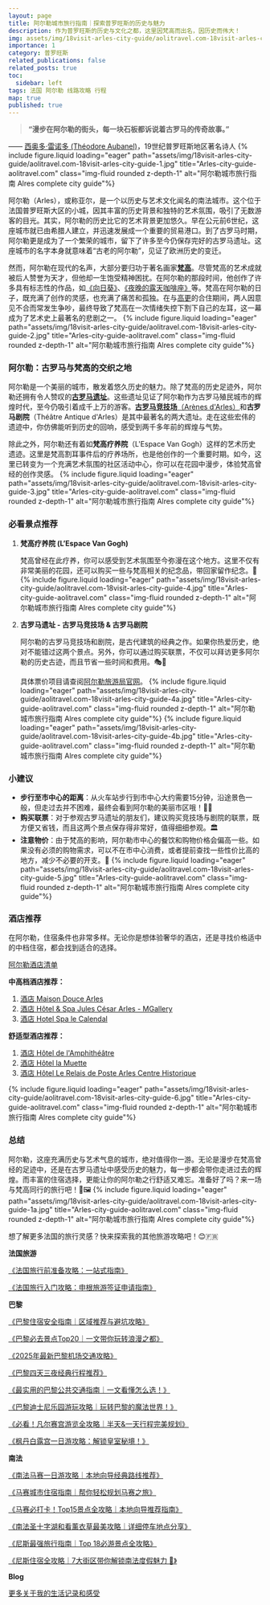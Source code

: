 ```yaml
---
layout: page
title: 阿尔勒城市旅行指南｜探索普罗旺斯的历史与魅力
description: 作为普罗旺斯的历史与文化之都，这里因梵高而出名，因历史而伟大！
img: assets/img/18visit-arles-city-guide/aolitravel.com-18visit-arles-city-guide-0.webp
importance: 1
category: 普罗旺斯
related_publications: false
related_posts: true
toc:
  sidebar: left
tags: 法国 阿尔勒 线路攻略 行程
map: true
published: true
---
```


> **“漫步在阿尔勒的街头，每一块石板都诉说着古罗马的传奇故事。”**
> 

—— [西奥多·雷诺多 (Théodore Aubanel)](https://www.avignon-et-provence.com/en/celebrities-provence/theodore-aubanel)，19世纪普罗旺斯地区著名诗人
{% include figure.liquid loading="eager" path="assets/img/18visit-arles-city-guide/aolitravel.com-18visit-arles-city-guide-1.jpg" title="Arles-city-guide-aolitravel.com" class="img-fluid rounded z-depth-1"  alt="阿尔勒城市旅行指南 Alres complete city guide"%}

阿尔勒（Arles），或称亚尔，是一个以历史与艺术文化闻名的南法城市。这个位于法国普罗旺斯大区的小城，因其丰富的历史背景和独特的艺术氛围，吸引了无数游客的目光。其实，阿尔勒的历史比它的艺术背景更加悠久。早在公元前6世纪，这座城市就已由希腊人建立，并迅速发展成一个重要的贸易港口。到了古罗马时期，阿尔勒更是成为了一个繁荣的城市，留下了许多至今仍保存完好的古罗马遗址。这座城市的名字本身就意味着“古老的阿尔勒”，见证了欧洲历史的变迁。

然而，阿尔勒在现代的名声，大部分要归功于著名画家[**梵高**](https://baike.baidu.com/item/%E6%96%87%E6%A3%AE%E7%89%B9%C2%B7%E6%A2%B5%E9%AB%98/349237)。尽管梵高的艺术成就被后人赞誉为天才，但他却一生饱受精神困扰。在阿尔勒的那段时间，他创作了许多具有标志性的作品，如[《向日葵》](https://baike.baidu.com/item/%E5%90%91%E6%97%A5%E8%91%B5/7896456)、[《夜晚的露天咖啡座》](https://baike.baidu.com/item/%E5%A4%9C%E9%97%B4%E7%9A%84%E9%9C%B2%E5%A4%A9%E5%92%96%E5%95%A1%E5%BA%A7/667274)等。梵高在阿尔勒的日子，既充满了创作的灵感，也充满了痛苦和孤独。在与[高更](https://baike.baidu.com/item/%E4%BF%9D%E7%BD%97%C2%B7%E9%AB%98%E6%9B%B4/1530224)的合住期间，两人因意见不合而常发生争吵，最终导致了梵高在一次情绪失控下割下自己的左耳，这一幕成为了艺术史上最著名的悲剧之一。
{% include figure.liquid loading="eager" path="assets/img/18visit-arles-city-guide/aolitravel.com-18visit-arles-city-guide-2.jpg" title="Arles-city-guide-aolitravel.com" class="img-fluid rounded z-depth-1"  alt="阿尔勒城市旅行指南 Alres complete city guide"%}


### 阿尔勒：古罗马与梵高的交织之地

阿尔勒是一个美丽的城市，散发着悠久历史的魅力。除了梵高的历史足迹外，阿尔勒还拥有令人赞叹的[**古罗马遗址**](https://whc.unesco.org/fr/list/164/)。这些遗址见证了阿尔勒作为古罗马殖民城市的辉煌时代，至今仍吸引着成千上万的游客。[**古罗马竞技场**（Arènes d'Arles）](https://arenes-arles.com/)和**古罗马剧院**（Théâtre Antique d'Arles）是其中最著名的两大遗址。走在这些宏伟的遗迹中，你仿佛能听到历史的回响，感受到两千多年前的辉煌与气势。

除此之外，阿尔勒还有着如**梵高疗养院**（L'Espace Van Gogh）这样的艺术历史遗迹。这里是梵高割耳事件后的疗养场所，也是他创作的一个重要时期。如今，这里已转变为一个充满艺术氛围的社区活动中心，你可以在花园中漫步，体验梵高曾经的创作灵感。
{% include figure.liquid loading="eager" path="assets/img/18visit-arles-city-guide/aolitravel.com-18visit-arles-city-guide-3.jpg" title="Arles-city-guide-aolitravel.com" class="img-fluid rounded z-depth-1"  alt="阿尔勒城市旅行指南 Alres complete city guide"%}


### 必看景点推荐

1. **梵高疗养院 (L’Espace Van Gogh)**
    
    梵高曾经在此疗养，你可以感受到艺术氛围至今弥漫在这个地方。这里不仅有非常美丽的花园，还可以购买一些与梵高相关的纪念品，带回家留作纪念。🌻
{% include figure.liquid loading="eager" path="assets/img/18visit-arles-city-guide/aolitravel.com-18visit-arles-city-guide-4.jpg" title="Arles-city-guide-aolitravel.com" class="img-fluid rounded z-depth-1"  alt="阿尔勒城市旅行指南 Alres complete city guide"%}
    
2. **古罗马遗址 - 古罗马竞技场 & 古罗马剧院**
    
    阿尔勒的古罗马竞技场和剧院，是古代建筑的经典之作。如果你热爱历史，绝对不能错过这两个景点。另外，你可以通过购买联票，不仅可以拜访更多阿尔勒的历史古迹，而且节省一些时间和费用。🎭🎫
    
    具体票价项目请查阅[阿尔勒旅游局官网](https://arlestourisme.tickeasy.com/en-GB/family?famillesParentes=1832040084910400002)。
{% include figure.liquid loading="eager" path="assets/img/18visit-arles-city-guide/aolitravel.com-18visit-arles-city-guide-4a.jpg" title="Arles-city-guide-aolitravel.com" class="img-fluid rounded z-depth-1"  alt="阿尔勒城市旅行指南 Alres complete city guide"%}
{% include figure.liquid loading="eager" path="assets/img/18visit-arles-city-guide/aolitravel.com-18visit-arles-city-guide-4b.jpg" title="Arles-city-guide-aolitravel.com" class="img-fluid rounded z-depth-1"  alt="阿尔勒城市旅行指南 Alres complete city guide"%}


### 小建议

- **步行至市中心的距离**：从火车站步行到市中心大约需要15分钟，沿途景色一般，但走过去并不困难，最终会看到阿尔勒的美丽市区哦！🚶‍♂️
- **购买联票**：对于参观古罗马遗址的朋友们，建议购买竞技场与剧院的联票，既方便又省钱，而且这两个景点保存得非常好，值得细细参观。🏛️
- **注意物价**：由于梵高的影响，阿尔勒市中心的餐饮和购物价格会偏高一些。如果没有必须的购物需求，可以不在市中心消费，或者提前查找一些性价比高的地方，减少不必要的开支。💸
{% include figure.liquid loading="eager" path="assets/img/18visit-arles-city-guide/aolitravel.com-18visit-arles-city-guide-5.jpg" title="Arles-city-guide-aolitravel.com" class="img-fluid rounded z-depth-1"  alt="阿尔勒城市旅行指南 Alres complete city guide"%}

### 酒店推荐

在阿尔勒，住宿条件也非常多样。无论你是想体验奢华的酒店，还是寻找价格适中的中档住宿，都会找到适合的选择。

[阿尔勒酒店清单](https://www.trip.com/t/HECauzmqKO2)

**中高档酒店推荐：**

1. [酒店 Maison Douce Arles](https://www.trip.com/t/FrqLGVqqKO2) 
2. [酒店 Hôtel & Spa Jules César Arles - MGallery](https://www.trip.com/t/pahf70tqKO2)
3. [酒店 Hotel Spa le Calendal](https://www.trip.com/t/Q4YDrCvqKO2)

**舒适型酒店推荐：**

1. [酒店 Hôtel de l'Amphithéâtre](https://www.trip.com/t/BDaqPWxqKO2)
2. [酒店 Hôtel la Muette](https://www.trip.com/t/nnaDVlyqKO2)
3. [酒店 Hôtel Le Relais de Poste Arles Centre Historique](https://www.trip.com/t/jAvSyO1rKO2)

{% include figure.liquid loading="eager" path="assets/img/18visit-arles-city-guide/aolitravel.com-18visit-arles-city-guide-6.jpg" title="Arles-city-guide-aolitravel.com" class="img-fluid rounded z-depth-1"  alt="阿尔勒城市旅行指南 Alres complete city guide"%}


### 总结

阿尔勒，这座充满历史与艺术气息的城市，绝对值得你一游。无论是漫步在梵高曾经的足迹中，还是在古罗马遗址中感受历史的魅力，每一步都会带你走进过去的辉煌。而丰富的住宿选择，更能让你的阿尔勒之行舒适又难忘。准备好了吗？来一场与梵高同行的旅行吧！🎨🖼️
{% include figure.liquid loading="eager" path="assets/img/18visit-arles-city-guide/aolitravel.com-18visit-arles-city-guide-1a.jpg" title="Arles-city-guide-aolitravel.com" class="img-fluid rounded z-depth-1"  alt="阿尔勒城市旅行指南 Alres complete city guide"%}

想了解更多法国的旅行灵感？快来探索我的其他旅游攻略吧！😊🇫🇷

**法国旅游**

[《法国旅行前准备攻略：一站式指南》](https://aolitravel.com/france-travel/france-travel-information/)

[《法国旅行入门攻略：申根旅游签证申请指南》](https://aolitravel.com/france-travel/france-visa-information/)

**巴黎**

[《巴黎住宿安全指南｜区域推荐与避坑攻略》](https://aolitravel.com/paris/paris-map-arr/)

[《巴黎必去景点Top20｜一文带你玩转浪漫之都》](https://aolitravel.com/paris/paris-top-20/)

[《2025年最新巴黎机场交通攻略》](https://aolitravel.com/paris/public-transport-paris-airports/)

[《巴黎四天三夜经典行程推荐》](https://aolitravel.com/paris/paris-4days-trip/)

[《最实用的巴黎公共交通指南｜一文看懂怎么选！》](https://aolitravel.com/paris/paris-public-transportation/)

[《巴黎迪士尼乐园游玩攻略｜玩转巴黎的魔法世界！》](https://aolitravel.com/paris/visit-disneyland-paris/)

[《必看！凡尔赛宫游览全攻略｜半天&一天行程完美规划》](https://aolitravel.com/paris/visit-versailles/)

[《枫丹白露宫一日游攻略：解锁皇室秘境！》](https://aolitravel.com/paris/visit-fontainebleau/)

**南法**

[《南法马赛一日游攻略｜本地向导经典路线推荐》](https://aolitravel.com/south-of-france/marseille-1day-trip/)

[《马赛城市住宿指南｜帮你轻松规划马赛之旅》](https://aolitravel.com/south-of-france/marseille-quartier-hotel-recommandation/)

[《马赛必打卡！Top15景点全攻略｜本地向导推荐指南》](https://aolitravel.com/south-of-france/visit-marseille-top15-things-to-do/)

[《南法圣十字湖和看薰衣草最美攻略｜详细停车地点分享》](https://aolitravel.com/south-of-france/visit-lavande-champ-saint-croix-verdon-moustiers-sainte-marie/#%EF%B8%8F-%E7%9C%8B%E6%B9%96%E6%94%BB%E7%95%A5)

[《尼斯最强旅行指南｜Top 18必游景点全攻略》](https://aolitravel.com/south-of-france/nice-top-18-things-to-do/)

[《尼斯住宿全攻略｜7大街区带你解锁南法度假魅力 🌊》](https://aolitravel.com/south-of-france/where-to-stay-in-nice-top7-quariters-hotel-recommandation/)

**Blog**

[更多关于我的生活记录和感受](https://aolitravel.com/blog/)

